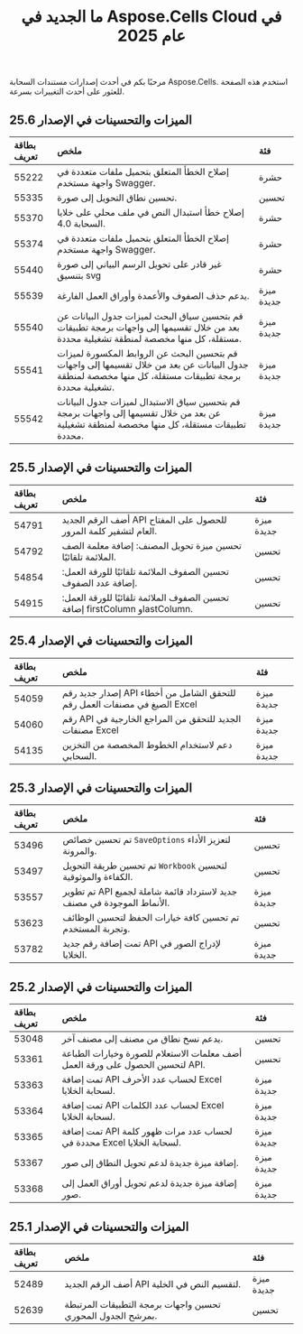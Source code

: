 ﻿---
title: ما الجديد في Aspose.Cells Cloud في عام 2025
second_title: Latest Updates & Feature
linktitle: ما الجديد في 202
type: docs
weight: 9
url: /ar/new-features/2025/
keywords: What's new in aspose cells cloud. Microsoft Office Excel, Open Office Spreadsheet, CSV, PDF
description: تصف هذه الصفحة الميزات السحابية الجديدة الأكثر إثارة للاهتمام Aspose.Cells التي تم تقديمها في الإصدارات الأخيرة
kwords: Excel، Office Cloud، REST API، جدول بيانات، PDF، CSV، Json، Markdown، ما الجديد في Aspose.Cells Cloud
---
مرحبًا بكم في أحدث إصدارات مستندات السحابة Aspose.Cells. استخدم هذه الصفحة للعثور على أحدث التغييرات بسرعة.

## الميزات والتحسينات في الإصدار 25.6

|**بطاقة تعريف**|**ملخص**|**فئة**|
|:- |:- |:- |
|55222 | إصلاح الخطأ المتعلق بتحميل ملفات متعددة في واجهة مستخدم Swagger.| حشرة|
|55335 | تحسين نطاق التحويل إلى صورة.| تحسين|
|55370 | إصلاح خطأ استبدال النص في ملف محلي على خلايا السحابة 4.0.| حشرة|
|55374 | إصلاح الخطأ المتعلق بتحميل ملفات متعددة في واجهة مستخدم Swagger.| حشرة|
|55440 | غير قادر على تحويل الرسم البياني إلى صورة بتنسيق svg| حشرة|
|55539 | يدعم حذف الصفوف والأعمدة وأوراق العمل الفارغة.| ميزة جديدة|
|55540 | قم بتحسين سياق البحث لميزات جدول البيانات عن بعد من خلال تقسيمها إلى واجهات برمجة تطبيقات مستقلة، كل منها مخصصة لمنطقة تشغيلية محددة.| ميزة جديدة|
|55541 |قم بتحسين البحث عن الروابط المكسورة لميزات جدول البيانات عن بعد من خلال تقسيمها إلى واجهات برمجة تطبيقات مستقلة، كل منها مخصصة لمنطقة تشغيلية محددة.| ميزة جديدة|
|55542 | قم بتحسين سياق الاستبدال لميزات جدول البيانات عن بعد من خلال تقسيمها إلى واجهات برمجة تطبيقات مستقلة، كل منها مخصصة لمنطقة تشغيلية محددة.| ميزة جديدة|

## الميزات والتحسينات في الإصدار 25.5

|**بطاقة تعريف**|**ملخص**|**فئة**|
|:- |:- |:- |
|54791 | أضف الرقم الجديد API للحصول على المفتاح العام لتشفير كلمة المرور.| ميزة جديدة|
|54792 | تحسين ميزة تحويل المصنف: إضافة معلمة الصف الملائمة تلقائيًا.| تحسين|
|54854 | تحسين الصفوف الملائمة تلقائيًا للورقة العمل: إضافة عدد الصفوف.| تحسين|
|54915 | تحسين الصفوف الملائمة تلقائيًا للورقة العمل: إضافة firstColumn وlastColumn.| تحسين|

## الميزات والتحسينات في الإصدار 25.4

|**بطاقة تعريف**|**ملخص**|**فئة**|
|:- |:- |:- |
|54059 | إصدار جديد رقم API للتحقق الشامل من أخطاء الصيغ في مصنفات العمل رقم Excel| ميزة جديدة|
|54060 | رقم API الجديد للتحقق من المراجع الخارجية في مصنفات Excel| ميزة جديدة|
|54135 | دعم لاستخدام الخطوط المخصصة من التخزين السحابي.| ميزة جديدة|

## الميزات والتحسينات في الإصدار 25.3

|**بطاقة تعريف**|**ملخص**|**فئة**|
|:- |:- |:- |
|53496 |تم تحسين خصائص `SaveOptions` لتعزيز الأداء والمرونة.| تحسين|
|53497 | تم تحسين طريقة التحويل `Workbook` لتحسين الكفاءة والموثوقية.| تحسين|
|53557 | تم تطوير API جديد لاسترداد قائمة شاملة لجميع الأنماط الموجودة في مصنف.| ميزة جديدة|
|53623 | تم تحسين كافة خيارات الحفظ لتحسين الوظائف وتجربة المستخدم.| تحسين|
|53782 | تمت إضافة رقم جديد API لإدراج الصور في الخلايا.| ميزة جديدة|

## الميزات والتحسينات في الإصدار 25.2

|**بطاقة تعريف**|**ملخص**|**فئة**|
|:- |:- |:- |
|53048 | يدعم نسخ نطاق من مصنف إلى مصنف آخر.| تحسين|
|53361 | أضف معلمات الاستعلام للصورة وخيارات الطباعة لتحسين الحصول على ورقة العمل API.| تحسين|
|53363 | تمت إضافة API لحساب عدد الأحرف Excel لسحابة الخلايا.| ميزة جديدة|
|53364 | تمت إضافة API لحساب عدد الكلمات Excel لسحابة الخلايا.| ميزة جديدة|
|53365 | تمت إضافة API لحساب عدد مرات ظهور كلمة محددة في Excel لسحابة الخلايا.| ميزة جديدة|
|53367 | إضافة ميزة جديدة لدعم تحويل النطاق إلى صور.| ميزة جديدة|
|53368 |إضافة ميزة جديدة لدعم تحويل أوراق العمل إلى صور.| ميزة جديدة|

## الميزات والتحسينات في الإصدار 25.1

|**بطاقة تعريف**|**ملخص**|**فئة**|
|:- |:- |:- |
|52489 | أضف الرقم الجديد API لتقسيم النص في الخلية.| ميزة جديدة|
|52639 | تحسين واجهات برمجة التطبيقات المرتبطة بمرشح الجدول المحوري.| تحسين|
